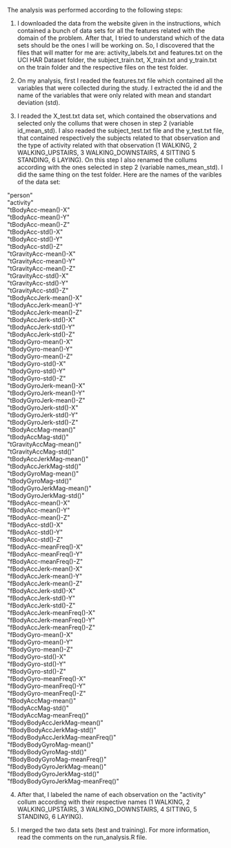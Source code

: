 The analysis was performed according to the following steps:

1) I downloaded the data from the website given in the instructions, which contained 
a bunch of data sets for all the features related with the domain of the problem. 
After that, I tried to understand which of the data sets should be the ones I will be 
working on. So, I discovered that the files that will matter for me are: activity_labels.txt
and features.txt on the UCI HAR Dataset folder, the subject_train.txt, X_train.txt and y_train.txt 
on the train folder and the respective files on the test folder.

2) On my analysis, first I readed the features.txt file which contained all the variables that were 
collected during the study. I extracted the id and the name of the variables that were only related 
with mean and standart deviation (std). 

3) I readed the X_test.txt data set, which contained the observations and selected only the collums
that were chosen in step 2 (variable id_mean_std). I also readed the subject_test.txt file and the 
y_test.txt file, that contained respectively the subjects related to that observation and the type of
activity related with that observation (1 WALKING, 2 WALKING_UPSTAIRS, 3 WALKING_DOWNSTAIRS, 4 SITTING
5 STANDING, 6 LAYING). On this step I also renamed the collums according with the ones selected in
step 2 (variable names_mean_std). I did the same thing on the test folder. Here are the names of the 
varibles of the data set:

"person"                       
"activity"                      
"tBodyAcc-mean()-X"               
"tBodyAcc-mean()-Y"              
"tBodyAcc-mean()-Z"               
"tBodyAcc-std()-X"                
"tBodyAcc-std()-Y"                
"tBodyAcc-std()-Z"               
"tGravityAcc-mean()-X"            
"tGravityAcc-mean()-Y"            
"tGravityAcc-mean()-Z"            
"tGravityAcc-std()-X"            
"tGravityAcc-std()-Y"             
"tGravityAcc-std()-Z"             
"tBodyAccJerk-mean()-X"           
"tBodyAccJerk-mean()-Y"          
"tBodyAccJerk-mean()-Z"           
"tBodyAccJerk-std()-X"            
"tBodyAccJerk-std()-Y"            
"tBodyAccJerk-std()-Z"           
"tBodyGyro-mean()-X"              
"tBodyGyro-mean()-Y"              
"tBodyGyro-mean()-Z"              
"tBodyGyro-std()-X"              
"tBodyGyro-std()-Y"               
"tBodyGyro-std()-Z"               
"tBodyGyroJerk-mean()-X"          
"tBodyGyroJerk-mean()-Y"         
"tBodyGyroJerk-mean()-Z"          
"tBodyGyroJerk-std()-X"           
"tBodyGyroJerk-std()-Y"           
"tBodyGyroJerk-std()-Z"          
"tBodyAccMag-mean()"              
"tBodyAccMag-std()"               
"tGravityAccMag-mean()"           
"tGravityAccMag-std()"           
"tBodyAccJerkMag-mean()"          
"tBodyAccJerkMag-std()"           
"tBodyGyroMag-mean()"             
"tBodyGyroMag-std()"             
"tBodyGyroJerkMag-mean()"         
"tBodyGyroJerkMag-std()"          
"fBodyAcc-mean()-X"               
"fBodyAcc-mean()-Y"              
"fBodyAcc-mean()-Z"               
"fBodyAcc-std()-X"                
"fBodyAcc-std()-Y"                
"fBodyAcc-std()-Z"               
"fBodyAcc-meanFreq()-X"           
"fBodyAcc-meanFreq()-Y"           
"fBodyAcc-meanFreq()-Z"           
"fBodyAccJerk-mean()-X"          
"fBodyAccJerk-mean()-Y"           
"fBodyAccJerk-mean()-Z"           
"fBodyAccJerk-std()-X"            
"fBodyAccJerk-std()-Y"           
"fBodyAccJerk-std()-Z"            
"fBodyAccJerk-meanFreq()-X"       
"fBodyAccJerk-meanFreq()-Y"       
"fBodyAccJerk-meanFreq()-Z"      
"fBodyGyro-mean()-X"              
"fBodyGyro-mean()-Y"              
"fBodyGyro-mean()-Z"              
"fBodyGyro-std()-X"              
"fBodyGyro-std()-Y"               
"fBodyGyro-std()-Z"               
"fBodyGyro-meanFreq()-X"          
"fBodyGyro-meanFreq()-Y"         
"fBodyGyro-meanFreq()-Z"          
"fBodyAccMag-mean()"              
"fBodyAccMag-std()"               
"fBodyAccMag-meanFreq()"         
"fBodyBodyAccJerkMag-mean()"      
"fBodyBodyAccJerkMag-std()"       
"fBodyBodyAccJerkMag-meanFreq()"  
"fBodyBodyGyroMag-mean()"        
"fBodyBodyGyroMag-std()"          
"fBodyBodyGyroMag-meanFreq()"     
"fBodyBodyGyroJerkMag-mean()"     
"fBodyBodyGyroJerkMag-std()"     
"fBodyBodyGyroJerkMag-meanFreq()"


4) After that, I labeled the name of each observation on the "activity" collum according with their
respective names (1 WALKING, 2 WALKING_UPSTAIRS, 3 WALKING_DOWNSTAIRS, 4 SITTING, 5 STANDING, 6 LAYING).

5) I merged the two data sets (test and training). For more information, read the comments on the 
run_analysis.R file.

